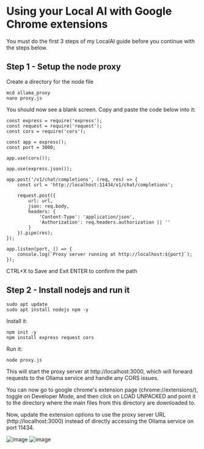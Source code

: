 # Using your Local AI with Google Chrome extensions
You must do the first 3 steps of my LocalAI guide before you continue with the steps below.

## Step 1 - Setup the node proxy
Create a directory for the node file
```
mcd ollama_proxy
nano proxy.js
```

You should now see a blank screen. Copy and paste the code below into it:
```
const express = require('express');
const request = require('request');
const cors = require('cors');

const app = express();
const port = 3000;

app.use(cors());

app.use(express.json());

app.post('/v1/chat/completions', (req, res) => {
    const url = 'http://localhost:11434/v1/chat/completions';

    request.post({
        url: url,
        json: req.body,
        headers: {
            'Content-Type': 'application/json',
            'Authorization': req.headers.authorization || ''
        }
    }).pipe(res);
});

app.listen(port, () => {
    console.log(`Proxy server running at http://localhost:${port}`);
});
```
CTRL+X to Save and Exit
ENTER to confirm the path

## Step 2 - Install nodejs and run it
```
sudo apt update
sudo apt install nodejs npm -y
```
Install it:
```
npm init -y
npm install express request cors
```
Run it:
```
node proxy.js
```

This will start the proxy server at http://localhost:3000, which will forward requests to the Ollama service and handle any CORS issues.

You can now go to google chrome's extension page (chrome://extensions/), toggle on Developer Mode, and then click on LOAD UNPACKED and point it to the directory where the main files from this directory are downloaded to.

Now, update the extension options to use the proxy server URL (http://localhost:3000) instead of directly accessing the Ollama service on port 11434.



![image](https://github.com/jjmerelo/Local-AI-ChromeExtension/assets/169418683/e6ff9772-ea96-4d39-a4ee-839ea7d4d98e)
![image](https://github.com/jjmerelo/Local-AI-ChromeExtension/assets/169418683/0b479859-862f-4bb3-b720-3614333f2d11)


